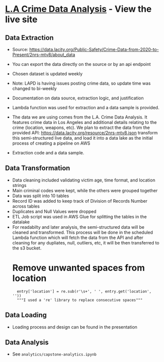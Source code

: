 # [L.A Crime Data Analysis](https://stvckey.github.io/JUMP-capstone/) - View the live site

## Data Extraction
- Source: https://data.lacity.org/Public-Safety/Crime-Data-from-2020-to-Present/2nrs-mtv8/about_data
- You can export the data directly on the source or by an api endpoint
- Chosen dataset is updated weekly
- Note: LAPD is having issues posting crime data, so update time was changed to bi-weekly
- Documentation on data source, extraction logic, and justification
- Lambda function was used for extraction and a data sample is provided.
- The data we are using comes from the L.A. Crime Data Analysis. It features crime
data in Los Angeles and additional details relating to the crime (location, weapons, etc).
We plan to extract the data from the provided API: https://data.lacity.org/resource/2nrs-mtv8.json
transform this semi-structured live data, and load it into a data lake as the initial process
of creating a pipeline on AWS

- Extraction code and a data sample.

## Data Transformation
- Data cleaning included validating victim age, time format, and location strings
- Main criminal codes were kept, while the others were grouped together
- Data was split into 10 tables
- Record ID was added to keep track of Division of Records Number across tables
- Duplicates and Null Values were dropped
- ETL Job script was used in AWS Glue for splitting the tables in the datalake
- For readabilty and later analysis, the semi-structured data will be cleaned and transformed. This
process will be done in the scheduled Lambda function which will fetch the data from the API and
after cleaning for any dupliates, null, outliers, etc, it will be then transferred to the s3 bucket.
     # Remove unwanted spaces from location
        entry['location'] = re.sub(r'\s+', ' ', entry.get('location', ''))
        """I used a 're' library to replace consecutive spaces"""
        

## Data Loading
- Loading process and design can be found in the presentation

## Data Analysis
- See `analytics/capstone-analytics.ipynb`
